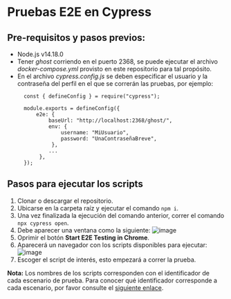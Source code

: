# Pruebas E2E en Cypress

## Pre-requisitos y pasos previos:
- Node.js v14.18.0
- Tener *ghost* corriendo en el puerto 2368, se puede ejecutar el archivo *docker-compose.yml* provisto en este repositorio para tal propósito.
- En el archivo *cypress.config.js* se deben especificar el usuario y la contraseña del perfil en el que se correrán las pruebas, por ejemplo:
    ~~~
      const { defineConfig } = require("cypress");

      module.exports = defineConfig({
          e2e: {
              baseUrl: "http://localhost:2368/ghost/",
              env: {
                  username: "MiUsuario",
                  password: "UnaContraseñaBreve",
               },
              ...
           },
      });
    ~~~

## Pasos para ejecutar los scripts
1. Clonar o descargar el repositorio.
2. Ubicarse en la carpeta raíz y ejecutar el comando `npm i`.
3. Una vez finalizada la ejecución del comando anterior, correr el comando `npx cypress open`.
4. Debe aparecer una ventana como la siguiente:
![image](https://user-images.githubusercontent.com/17149432/236364140-09b8c0e1-d937-4b30-a6cf-1ed9caf925f2.png)
5. Oprimir el botón **Start E2E Testing in Chrome**.
6. Aparecerá un navegador con los scripts disponibles para ejecutar:
![image](https://user-images.githubusercontent.com/17149432/236364324-ae425d21-29e6-4c9b-bf31-2ced190cc312.png)
7. Escoger el script de interés, esto empezará a correr la prueba.

**Nota:** Los nombres de los scripts corresponden con el identificador de cada escenario de prueba. Para conocer qué identificador corresponde a cada escenario, por favor consulte el [siguiente enlace](https://github.com/Molvilada/Pruebas_E2E_Grupo_17/wiki/Escenarios-de-prueba).

